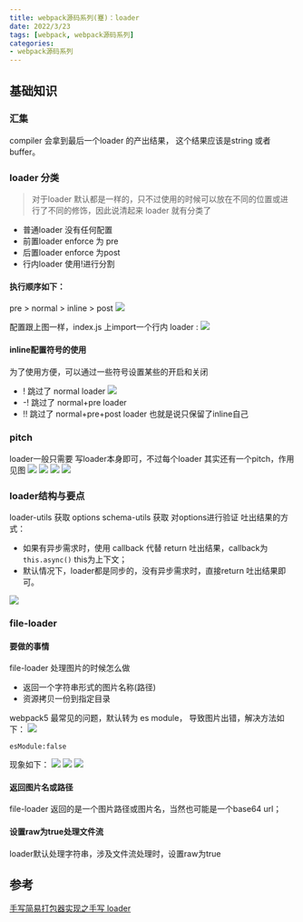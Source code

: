 ```yaml
---
title: webpack源码系列(蹇)：loader
date: 2022/3/23
tags: [webpack, webpack源码系列]
categories: 
- webpack源码系列
---
```



## 基础知识

### 汇集
compiler 会拿到最后一个loader 的产出结果， 这个结果应该是string 或者 buffer。

### loader 分类
> 对于loader 默认都是一样的，只不过使用的时候可以放在不同的位置或进行了不同的修饰，因此说清起来 loader 就有分类了
- 普通loader 没有任何配置
- 前置loader enforce 为 pre
- 后置loader enforce 为post
- 行内loader 使用!进行分割

#### 执行顺序如下：
pre > normal > inline > post
![](/image/webpack_one/loader.jpg)

配置跟上图一样，index.js 上import一个行内 loader :
![](/image/webpack_one/in.jpg)

#### inline配置符号的使用
为了使用方便，可以通过一些符号设置某些的开启和关闭
- ! 跳过了 normal loader
![](/image/webpack_one/in1.jpg)
- -! 跳过了 normal+pre loader
- !! 跳过了 normal+pre+post loader 也就是说只保留了inline自己

### pitch
loader一般只需要 写loader本身即可，不过每个loader 其实还有一个pitch，作用见图
![](/image/webpack_one/pitch1.jpg)
![](/image/webpack_one/pitch2.jpg)
![](/image/webpack_one/pitch3.jpg)
![](/image/webpack_one/pitch4.jpg)

### loader结构与要点
loader-utils 获取 options
schema-utils 获取 对options进行验证
吐出结果的方式：
- 如果有异步需求时，使用 callback 代替 return 吐出结果，callback为 `this.async()` this为上下文；
- 默认情况下，loader都是同步的，没有异步需求时，直接return 吐出结果即可。

![](/image/webpack_one/demo.jpg)

### file-loader
#### 要做的事情
file-loader 处理图片的时候怎么做
- 返回一个字符串形式的图片名称(路径)
- 资源拷贝一份到指定目录

webpack5 最常见的问题，默认转为 es module， 导致图片出错，解决方法如下：
![](/image/webpack_one/file1.png)
```
esModule:false
```
现象如下：
![](/image/webpack_one/file2.jpg)
![](/image/webpack_one/file3.jpg)
![](/image/webpack_one/file4.jpg)

#### 返回图片名或路径
file-loader 返回的是一个图片路径或图片名，当然也可能是一个base64 url；

#### 设置raw为true处理文件流
loader默认处理字符串，涉及文件流处理时，设置raw为true

## 参考

[手写简易打包器实现之手写 loader](https://www.bilibili.com/video/BV1QM4y1N7TR?spm_id_from=333.999.0.0)
